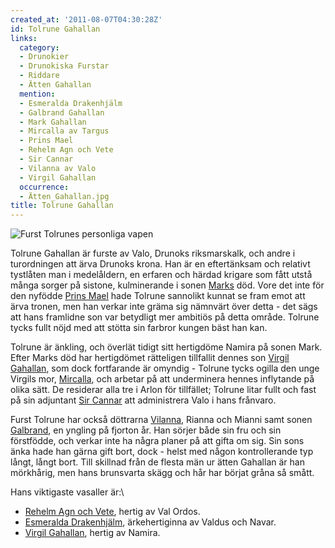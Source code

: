 ```yaml
---
created_at: '2011-08-07T04:30:28Z'
id: Tolrune Gahallan
links:
  category:
  - Drunokier
  - Drunokiska Furstar
  - Riddare
  - Ätten Gahallan
  mention:
  - Esmeralda Drakenhjälm
  - Galbrand Gahallan
  - Mark Gahallan
  - Mircalla av Targus
  - Prins Mael
  - Rehelm Agn och Vete
  - Sir Cannar
  - Vilanna av Valo
  - Virgil Gahallan
  occurrence:
  - Ätten_Gahallan.jpg
title: Tolrune Gahallan
---
```


![Furst Tolrunes personliga vapen]

Tolrune Gahallan är furste av Valo, Drunoks riksmarskalk, och andre i turordningen att ärva Drunoks
krona. Han är en eftertänksam och relativt tystlåten man i medelåldern, en erfaren och härdad
krigare som fått utstå många sorger på sistone, kulminerande i sonen [Marks] död. Vore det inte för
den nyfödde [Prins Mael] hade Tolrune sannolikt kunnat se fram emot att ärva tronen, men han verkar
inte gräma sig nämnvärt över detta - det sägs att hans framlidne son var betydligt mer ambitiös på
detta område. Tolrune tycks fullt nöjd med att stötta sin farbror kungen bäst han kan.

Tolrune är änkling, och överlät tidigt sitt hertigdöme Namira på sonen Mark. Efter Marks död har
hertigdömet rätteligen tillfallit dennes son [Virgil Gahallan], som dock fortfarande är omyndig -
Tolrune tycks ogilla den unge Virgils mor, [Mircalla], och arbetar på att underminera hennes
inflytande på olika sätt. De residerar alla tre i Arlon för tillfället; Tolrune litar fullt och fast
på sin adjuntant [Sir Cannar] att administrera Valo i hans frånvaro.

Furst Tolrune har också döttrarna [Vilanna], Rianna och Mianni samt sonen [Galbrand], en yngling på
fjorton år. Han sörjer både sin fru och sin förstfödde, och verkar inte ha några planer på att gifta
om sig. Sin sons änka hade han gärna gift bort, dock - helst med någon kontrollerande typ långt,
långt bort. Till skillnad från de flesta män ur ätten Gahallan är han mörkhårig, men hans brunsvarta
skägg och hår har börjat gråna så smått.

Hans viktigaste vasaller är:\

-   [Rehelm Agn och Vete], hertig av Val Ordos.
-   [Esmeralda Drakenhjälm], ärkehertiginna av Valdus och Navar.
-   [Virgil Gahallan], hertig av Namira.

  [Furst Tolrunes personliga vapen]: Ätten_Gahallan.jpg "Furst Tolrunes personliga vapen"
  [Marks]: Mark_Gahallan
  [Prins Mael]: Prins_Mael
  [Virgil Gahallan]: Virgil_Gahallan
  [Mircalla]: Mircalla_av_Targus
  [Sir Cannar]: Sir_Cannar
  [Vilanna]: Vilanna_av_Valo
  [Galbrand]: Galbrand_Gahallan
  [Rehelm Agn och Vete]: Rehelm_Agn_och_Vete
  [Esmeralda Drakenhjälm]: Esmeralda_Drakenhjälm